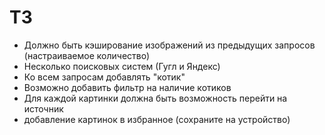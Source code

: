 # ТЗ
- Должно быть кэширование изображений из предыдущих запросов (настраиваемое количество)
- Несколько поисковых систем (Гугл и Яндекс)
- Ко всем запросам добавлять "котик"
- Возможно добавить фильтр на наличие котиков
- Для каждой картинки должна быть возможность перейти на источник
- добавление картинок в избранное (сохраните на устройство)
